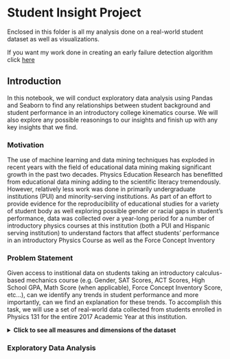 # Student Insight Project

Enclosed in this folder is all my analysis done on a real-world student dataset as well as visualizations. 

If you want my work done in creating an early failure detection algorithm click [here](https://github.com/darwin-a/PersonalProjects/tree/master/Personal%20Programming%20Projects/Python/Data%20Science/Predicting%20Student%20Success)

## Introduction

In this notebook, we will conduct exploratory data analysis using Pandas and Seaborn to find any relationships between student background and student performance in an introductory college kinematics course. We will also explore any possible reasonings to our insights and finish up with any key insights that we find. 

### Motivation

The use of machine learning and data mining techniques has exploded in recent years with the field of educational data mining making significant growth in the past two decades. Physics Education Research has benefitted from educational data mining adding to the scientific literacy tremendously. However, relatively less work was done in primarily undergraduate institutions (PUI) and minority-serving institutions. As part of an effort to provide evidence for the reproducibility of educational studies for a variety of student body as well exploring possible gender or racial gaps in student’s performance, data was collected over a year-long period for a number of introductory physics courses at this institution (both a PUI and Hispanic serving institution) to understand factors that affect students’ performance in an introductory Physics Course as well as the Force Concept Inventory

### Problem Statement

Given access to institional data on students taking an introductory calculus-based mechanics course (e.g. Gender, SAT Scores, ACT Scores, High School GPA, Math Score (when applicable), Force Concept Inventory Score, etc...), can we identify any trends in student performance and more importantly, can we find an explanation for these trends. To accomplish this task, we will use a set of real-world data collected from students enrolled in Physics 131 for the entire 2017 Academic Year at this institution.


<details>
  <summary><strong>Click to see all measures and dimensions of the dataset </strong></summary>
  
| **Measures:** continuous, quantitative values that can be aggregrated | Description |
|:---------|:-----------------|
| HS_GPA | High School GPA  |                                     
| Total_GPA | GPA Taken After College Term of the course    |                               
| SAT Verbal | SAT Verbal Score   |                              
| SAT_Math | SAT Mathematics Score  |                                  
| SAT_Total | SAT Composite Score  |                                 
| ACT English | ACT English Score   |                              
| ACT Math | ACT Mathematics Score    |                                
| ACT Reading | ACT Reading Comprehension Score      |                            
| ACT Science | ACT Science Score      |                           
| ACT Composite | Composite ACT Score    |                            
| Total GPA (at start of the Enrolled Term) | GPA at the start of the Enrolled College Term|
| MAT_Point | Grade Point received for course based on a 4-point scale
| PHY Grade | Grade Point received for course based on a 4-point scale              |                      
| FCI Pre | Force Concept Inventory Score Pre-Course                               |       
| FCI Post | Force Concept Inventory Score Post-Course|
| Student_Gain | Normalized gain on the Force Concept Inventory post-course |

|**Dimensions:** discrete, qualitative values used to categorize, segment and reveal details in data |Description |
|:-----------|:---------|
|Sex | Anatomy of an individual's reproductive system (M or F)|
|Admit Type | Admitted either as a Transfer or Freshman|
|IPEDS Ethnic Group | Ethnic Classification|
|URM Status | Under-represented Minority Status      |                       
|First Generation Status | First Generation Status    |               
|Native Freshman Cohort Year | Cohort Year     |         
|Current College | College    |                          
|Current Major | Major   |                            
|Current Subplan |      |                         
|STEM Status | STEM Status   |                              
|Pell Status | Pell Grant Status|
|MAT Catalog # | Catalog #        |                        
|MAT Course Name | Course Name    |                        
|MAT Instructor | Math Instructor made into Integer Variables for classified reasons   |                           
|MAT Enrollment Term |      |                    
|MAT Section | Section Taken|
|PHY Catalog # | Catalog #       |                         
|PHY Course Name | Course Name       |                       
|PHY Instructor | Physics Instructor made into Integer Variables for classified reasons    |                          
|PHY Enrollment Term | Term Enrolled (Summer, Fall, Winter, Spring)           |               
|PHY Section | Section Taken       |
|IT | Instruction Type (Classified as traditional, hybrid or interactive (1,2,3 respectively)|
|Class Size | 0 if Class is bigger than 100 students, 1 if less|

</details>

### Exploratory Data Analysis
